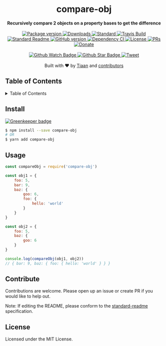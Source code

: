 <h1 align="center">compare-obj</h1>
<div align="center">
  <strong>Recursively compare 2 objects on a property bases to get the difference</strong>
</div>
<br>
<div align="center">
  <a href="https://npmjs.org/package/compare-obj">
    <img src="https://img.shields.io/npm/v/compare-obj.svg?style=flat-square" alt="Package version" />
  </a>
  <a href="https://npmjs.org/package/compare-obj">
  <img src="https://img.shields.io/npm/dm/compare-obj.svg?style=flat-square" alt="Downloads" />
  </a>
  <a href="https://github.com/feross/standard">
    <img src="https://img.shields.io/badge/code%20style-standard-brightgreen.svg?style=flat-square" alt="Standard" />
  </a>
  <a href="https://travis-ci.org/tiaanduplessis/compare-obj">
    <img src="https://img.shields.io/travis/tiaanduplessis/compare-obj.svg?style=flat-square" alt="Travis Build" />
  </a>
  <a href="https://github.com/RichardLitt/standard-readme)">
    <img src="https://img.shields.io/badge/standard--readme-OK-green.svg?style=flat-square" alt="Standard Readme" />
  </a>
  <a href="https://badge.fury.io/gh/tiaanduplessis%2Fcompare-obj">
    <img src="https://badge.fury.io/gh/tiaanduplessis%2Fcompare-obj.svg?style=flat-square" alt="GitHub version" />
  </a>
  <a href="https://dependencyci.com/github/tiaanduplessis/compare-obj">
    <img src="https://dependencyci.com/github/tiaanduplessis/compare-obj/badge?style=flat-square" alt="Dependency CI" />
  </a>
  <a href="https://github.com/tiaanduplessis/compare-obj/blob/master/LICENSE">
    <img src="https://img.shields.io/npm/l/compare-obj.svg?style=flat-square" alt="License" />
  </a>
  <a href="http://makeapullrequest.com">
    <img src="https://img.shields.io/badge/PRs-welcome-brightgreen.svg?style=flat-square" alt="PRs" />
  </a>
  <a href="https://www.paypal.me/tiaanduplessis/1">
    <img src="https://img.shields.io/badge/$-support-green.svg?style=flat-square" alt="Donate" />
  </a>
</div>
<br>
<div align="center">
  <a href="https://github.com/tiaanduplessis/compare-obj/watchers">
    <img src="https://img.shields.io/github/watchers/tiaanduplessis/compare-obj.svg?style=social" alt="Github Watch Badge" />
  </a>
  <a href="https://github.com/tiaanduplessis/compare-obj/stargazers">
    <img src="https://img.shields.io/github/stars/tiaanduplessis/compare-obj.svg?style=social" alt="Github Star Badge" />
  </a>
  <a href="https://twitter.com/intent/tweet?text=Check%20out%20compare-obj!%20https://github.com/tiaanduplessis/compare-obj%20%F0%9F%91%8D">
    <img src="https://img.shields.io/twitter/url/https/github.com/tiaanduplessis/compare-obj.svg?style=social" alt="Tweet" />
  </a>
</div>
<br>
<div align="center">
  Built with ❤︎ by <a href="tiaan.beer">Tiaan</a> and <a href="https://github.com/tiaanduplessis/compare-obj/graphs/contributors">contributors</a>
</div>

<h2>Table of Contents</h2>
<details>
  <summary>Table of Contents</summary>
  <li><a href="#about">About</a></li>
  <li><a href="#install">Install</a></li>
  <li><a href="#usage">Usage</a></li>
  <li><a href="#contribute">Contribute</a></li>
  <li><a href="#license">License</a></li>
</details>


## Install

[![Greenkeeper badge](https://badges.greenkeeper.io/tiaanduplessis/compare-obj.svg)](https://greenkeeper.io/)

```sh
$ npm install --save compare-obj
# OR
$ yarn add compare-obj
```

## Usage

```js
const compareObj = require('compare-obj')

const obj1 = {
	foo: 5,
	bar: 9,
	baz: {
		goo: 6,
		foo: {
			hello: 'world'
		}
	}
}

const obj2 = {
	foo: 5,
	baz: {
		goo: 6
	}
}

console.log(compareObj(obj1, obj2))
// ​​​​​{ bar: 9, baz: { foo: { hello: 'world' } } }​​​​​

```

## Contribute

Contributions are welcome. Please open up an issue or create PR if you would like to help out.

Note: If editing the README, please conform to the [standard-readme](https://github.com/RichardLitt/standard-readme) specification.

## License

Licensed under the MIT License.
